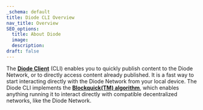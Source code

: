 ```yaml
---
_schema: default
title: Diode CLI Overview
nav_title: Overview
SEO_options:
  title: About Diode
  image:
  description:
draft: false
---
```

The <a href="https://support.diode.io/article/caxyvmjbem" target="_blank" rel="noopener"><strong>Diode Client</strong></a> (CLI) enables you to quickly publish content to the Diode Network, or to directly access content already published. It is a fast way to start interacting directly with the Diode Network from your local device. The Diode CLI implements the [**Blockquick(TM) algorithm**](https://support.diode.io/article/osywoqibv1), which enables anything running it to interact directly with compatible decentralized networks, like the Diode Network.